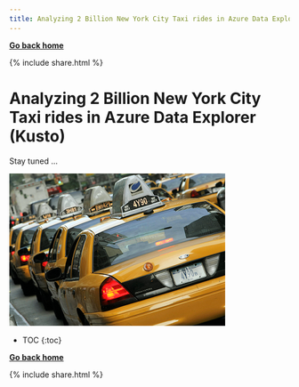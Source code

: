 ```yaml
---
title: Analyzing 2 Billion New York City Taxi rides in Azure Data Explorer (Kusto)
---
```

**[Go back home](../index.md)**

{% include  share.html %}

# Analyzing 2 Billion New York City Taxi rides in Azure Data Explorer (Kusto)

Stay tuned ...

![](../resources/images/nyc-taxi-theme-2.png)

* TOC
{:toc}

**[Go back home](../index.md)**

{% include  share.html %}